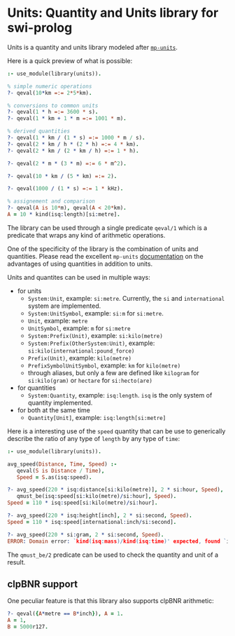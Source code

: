 # Units: Quantity and Units library for swi-prolog

Units is a quantity and units library modeled after [`mp-units`](https://mpusz.github.io/mp-units/latest/).

Here is a quick preview of what is possible:

```prolog
:- use_module(library(units)).

% simple numeric operations
?- qeval(10*km =:= 2*5*km).

% conversions to common units
?- qeval(1 * h =:= 3600 * s).
?- qeval(1 * km + 1 * m =:= 1001 * m).

% derived quantities
?- qeval(1 * km / (1 * s) =:= 1000 * m / s).
?- qeval(2 * km / h * (2 * h) =:= 4 * km).
?- qeval(2 * km / (2 * km / h) =:= 1 * h).

?- qeval(2 * m * (3 * m) =:= 6 * m^2).

?- qeval(10 * km / (5 * km) =:= 2).

?- qeval(1000 / (1 * s) =:= 1 * kHz).

% assignement and comparison 
?- qeval(A is 10*m), qeval(A < 20*km).
A = 10 * kind(isq:length)[si:metre].
```

The library can be used through a single predicate `qeval/1` which is a predicate that wraps any kind of arithmetic operations.

One of the specificity of the library is the combination of units and quantities.
Please read the excellent `mp-units` [documentation](https://mpusz.github.io/mp-units/latest/users_guide/framework_basics/systems_of_quantities/) on the advantages of using quantities in addition to units.

Units and quantites can be used in multiple ways:

* for units
    * `System:Unit`, example: `si:metre`. Currently, the `si` and `international` system are implemented.
    * `System:UnitSymbol`, example: `si:m` for `si:metre`.
    * `Unit`, example: `metre`
    * `UnitSymbol`, example: `m` for `si:metre`
    * `System:Prefix(Unit)`, example: `si:kilo(metre)`
    * `System:Prefix(OtherSystem:Unit)`, example: `si:kilo(international:pound_force)`
    * `Prefix(Unit)`, example: `kilo(metre)`
    * `PrefixSymbolUnitSymbol`, example: `km` for `kilo(metre)`
    * through aliases, but only a few are defined like `kilogram` for `si:kilo(gram)` or `hectare` for `si:hecto(are)`
* for quantities
    * `System:Quantity`, example: `isq:length`. `isq` is the only system of quantity implemented.
* for both at the same time
    * `Quantity[Unit]`, example: `isq:length[si:metre]`

Here is a interesting use of the `speed` quantity that can be use to generically describe the ratio of any type of `length` by any type of `time`:

```prolog
:- use_module(library(units)).

avg_speed(Distance, Time, Speed) :-
   qeval(S is Distance / Time),
   Speed = S.as(isq:speed).

?- avg_speed(220 * isq:distance[si:kilo(metre)], 2 * si:hour, Speed),
   qmust_be(isq:speed[si:kilo(metre)/si:hour], Speed).
Speed = 110 * isq:speed[si:kilo(metre)/si:hour].

?- avg_speed(220 * isq:height[inch], 2 * si:second, Speed).
Speed = 110 * isq:speed[international:inch/si:second].

?- avg_speed(220 * si:gram, 2 * si:second, Speed).
ERROR: Domain error: `kind(isq:mass)/kind(isq:time)' expected, found `isq:speed'
```

The `qmust_be/2` predicate can be used to check the quantity and unit of a result.

## clpBNR support

One peculiar feature is that this library also supports clpBNR arithmetic:

```prolog
?- qeval({A*metre == B*inch}), A = 1.
A = 1,
B = 5000r127.
```
